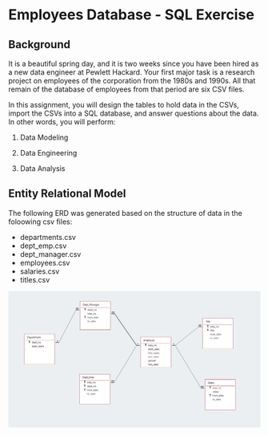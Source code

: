 # Employees Database - SQL Exercise

## Background

It is a beautiful spring day, and it is two weeks since you have been hired as a new data engineer at Pewlett Hackard. Your first major task is a research project on employees of the corporation from the 1980s and 1990s. All that remain of the database of employees from that period are six CSV files.

In this assignment, you will design the tables to hold data in the CSVs, import the CSVs into a SQL database, and answer questions about the data. In other words, you will perform:

1. Data Modeling

2. Data Engineering

3. Data Analysis

## Entity Relational Model

The following ERD was generated based on the structure of data in the foloowing csv files: <br>

-  departments.csv
-  dept_emp.csv
-  dept_manager.csv
-  employees.csv
-  salaries.csv
-  titles.csv

![alt text](./ERD.png "Entitiy Relational Diagram")

